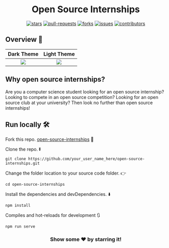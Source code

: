 
<!-- [![Vue](https://img.shields.io/badge/JavaScript_framework-Vue-success?style=flat-square&logo=vue.js&logoColor=white)](https://vuejs.org/) -->

<div align="center">

# Open Source Internships

<p align ="center" style="margin-top: 10px">
<a href = "https://github.com/rohan220217/open-source-internships/stargazers"><img alt="stars" src="https://img.shields.io/github/stars/rohan220217/open-source-internships?style=flat&labelColor=343b41"/></a>
<a href ="https://github.com/rohan220217/open-source-internships/pulls"><img alt="pull-requests" src="https://img.shields.io/github/issues-pr/rohan220217/open-source-internships?style=flat&labelColor=343b41"/></a>
<a href = "https://github.com/rohan220217/open-source-internships/network/members"><img alt="forks" src="https://img.shields.io/github/forks/rohan220217/open-source-internships?style=flat&labelColor=343b41"/></a>
<a href = "https://github.com/rohan220217/open-source-internships/issues"><img alt="issues" src="https://img.shields.io/github/issues/rohan220217/open-source-internships?style=flat&labelColor=343b41"/></a>
<a href = "https://github.com/rohan220217/open-source-internships/graphs/contributors"><img alt="contributors" src="https://img.shields.io/github/contributors/rohan220217/open-source-internships?style=flat&labelColor=343b41"/></a>

</p>
</div>

## Overview 👀
Dark Theme        |  Light Theme
:-------------------------:|:-------------------------:
![](https://github.com/rohan220217/open-source-internships/blob/main/github_img/cover1.gif)  |  ![](https://github.com/rohan220217/open-source-internships/blob/main/github_img/cover2.gif)

<!--
<img align="left" width="450" alt="Cover GIF" src="https://github.com/hrithik254/open-source-internships/blob/main/src/assets/cover.gif" />

<img align="right" width="450" alt="Cover GIF" src="https://github.com/hrithik254/open-source-internships/blob/main/src/assets/cover.gif" /> -->

## Why open source internships?

Are you a computer science student looking for an open source internship?
Looking to compete in an open source competition?
Looking for an open source club at your university?
Then look no further than open source internships!

## Run locally 🛠

Fork this repo. [open-source-internships](https://github.com/rohan220217/open-source-internships/fork) 🚀

Clone the repo. ⏬
```
git clone https://github.com/your_user_name_here/open-source-internships.git
```
Change the folder location to your source code folder. 👉
```
cd open-source-internships
```

Install the dependencies and devDependencies. ⬇️
```
npm install
```
Compiles and hot-reloads for development 🔃
```
npm run serve
```
<!--
### Compiles and minifies for production
```
npm run build
```
### Customize configuration
See [Configuration Reference](https://cli.vuejs.org/config/).
-->


<div align="center">

### Show some ❤️ by starring it!
</div>
